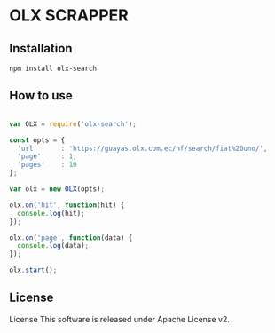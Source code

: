OLX SCRAPPER
=========

## Installation

```
npm install olx-search
```

## How to use

```javascript

var OLX = require('olx-search');

const opts = {
  'url'      : 'https://guayas.olx.com.ec/nf/search/fiat%20uno/',
  'page'     : 1,
  'pages'    : 10
};

var olx = new OLX(opts);

olx.on('hit', function(hit) {
  console.log(hit);
});

olx.on('page', function(data) {
  console.log(data);
});

olx.start();

```
## License

License This software is released under Apache License v2.
